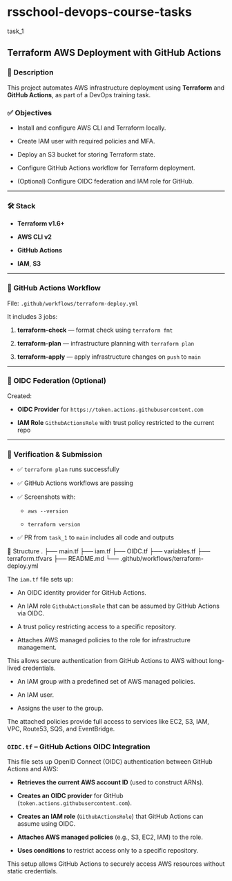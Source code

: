 # rsschool-devops-course-tasks

task_1

## Terraform AWS Deployment with GitHub Actions

### 📌 Description

This project automates AWS infrastructure deployment using **Terraform** and **GitHub Actions**, as part of a DevOps training task.

### ✅ Objectives

- Install and configure AWS CLI and Terraform locally.
    
- Create IAM user with required policies and MFA.
    
- Deploy an S3 bucket for storing Terraform state.
    
- Configure GitHub Actions workflow for Terraform deployment.
    
- (Optional) Configure OIDC federation and IAM role for GitHub.
    

---

### 🛠️ Stack

- **Terraform v1.6+**
    
- **AWS CLI v2**
    
- **GitHub Actions**
    
- **IAM**, **S3**
    

---

### 🚀 GitHub Actions Workflow

File: `.github/workflows/terraform-deploy.yml`

It includes 3 jobs:

1. **terraform-check** — format check using `terraform fmt`
    
2. **terraform-plan** — infrastructure planning with `terraform plan`
    
3. **terraform-apply** — apply infrastructure changes on `push` to `main`
    

---

### 🔐 OIDC Federation (Optional)

Created:

- **OIDC Provider** for `https://token.actions.githubusercontent.com`
    
- **IAM Role** `GithubActionsRole` with trust policy restricted to the current repo
    

---

### 🧪 Verification & Submission

- ✅ `terraform plan` runs successfully
    
- ✅ GitHub Actions workflows are passing
    
- ✅ Screenshots with:
    
    - `aws --version`
        
    - `terraform version`
        
- ✅ PR from `task_1` to `main` includes all code and outputs

📁 Structure
.
├── main.tf
├── iam.tf
├── OIDC.tf
├── variables.tf
├── terraform.tfvars
├── README.md
└── .github/workflows/terraform-deploy.yml


The `iam.tf` file sets up:

- An OIDC identity provider for GitHub Actions.
    
- An IAM role `GithubActionsRole` that can be assumed by GitHub Actions via OIDC.
    
- A trust policy restricting access to a specific repository.
    
- Attaches AWS managed policies to the role for infrastructure management.
    

This allows secure authentication from GitHub Actions to AWS without long-lived credentials.

- An IAM group with a predefined set of AWS managed policies.
    
- An IAM user.
    
- Assigns the user to the group.
    

The attached policies provide full access to services like EC2, S3, IAM, VPC, Route53, SQS, and EventBridge.


### `OIDC.tf` – GitHub Actions OIDC Integration

This file sets up OpenID Connect (OIDC) authentication between GitHub Actions and AWS:

- **Retrieves the current AWS account ID** (used to construct ARNs).
    
- **Creates an OIDC provider** for GitHub (`token.actions.githubusercontent.com`).
    
- **Creates an IAM role** (`GithubActionsRole`) that GitHub Actions can assume using OIDC.
    
- **Attaches AWS managed policies** (e.g., S3, EC2, IAM) to the role.
    
- **Uses conditions** to restrict access only to a specific repository.
    

This setup allows GitHub Actions to securely access AWS resources without static credentials.
